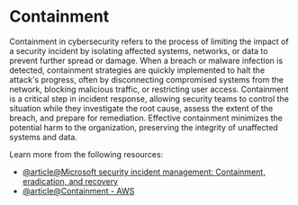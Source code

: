 # Containment

Containment in cybersecurity refers to the process of limiting the impact of a security incident by isolating affected systems, networks, or data to prevent further spread or damage. When a breach or malware infection is detected, containment strategies are quickly implemented to halt the attack's progress, often by disconnecting compromised systems from the network, blocking malicious traffic, or restricting user access. Containment is a critical step in incident response, allowing security teams to control the situation while they investigate the root cause, assess the extent of the breach, and prepare for remediation. Effective containment minimizes the potential harm to the organization, preserving the integrity of unaffected systems and data.

Learn more from the following resources:

- [@article@Microsoft security incident management: Containment, eradication, and recovery](https://learn.microsoft.com/en-us/compliance/assurance/assurance-sim-containment-eradication-recovery)
- [@article@Containment - AWS](https://docs.aws.amazon.com/whitepapers/latest/aws-security-incident-response-guide/containment.html)